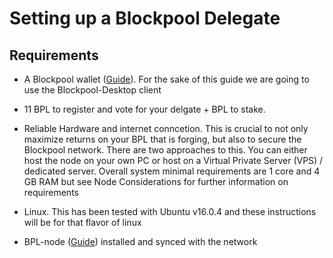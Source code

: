 # Setting up a Blockpool Delegate

## Requirements
- A Blockpool wallet ([Guide](https://github.com/billotronic/Blockpool-Guides/blob/master/Installation/BPL-Desktop.md)). For the sake of this guide we are going to use the Blockpool-Desktop client

- 11 BPL to register and vote for your delgate + BPL to stake. 

- Reliable Hardware and internet conncetion. This is crucial to not only maximize returns on your BPL that is forging, but also to secure the Blockpool network.
There are two approaches to this. You can either host the node on your own PC or host on a Virtual Private Server (VPS) / dedicated server. Overall system minimal requirements
are 1 core and 4 GB RAM but see Node Considerations for further information on requirements

- Linux. This has been tested with Ubuntu v16.0.4 and these instructions will be for that flavor of linux

- BPL-node ([Guide](https://github.com/billotronic/Blockpool-Guides/blob/master/Installation/BPL-Node.md)) installed and synced with the network 